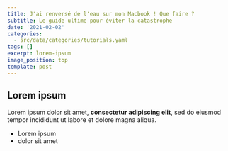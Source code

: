 ```yaml
---
title: J'ai renversé de l'eau sur mon Macbook ! Que faire ?
subtitle: Le guide ultime pour éviter la catastrophe
date: '2021-02-02'
categories:
  - src/data/categories/tutorials.yaml
tags: []
excerpt: lorem-ipsum
image_position: top
template: post
---
```

## Lorem ipsum

Lorem ipsum dolor sit amet, **consectetur adipiscing elit**, sed do eiusmod tempor incididunt ut labore et dolore magna aliqua.

- Lorem ipsum
- dolor sit amet